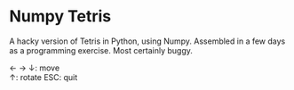 # Numpy Tetris
A hacky version of Tetris in Python, using Numpy. Assembled in a few days as a programming exercise. Most certainly buggy.   

← → ↓: move 		
↑: rotate
ESC: quit


